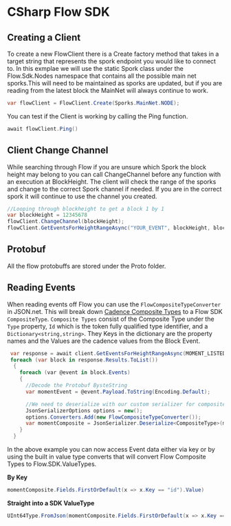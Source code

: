 <h1> CSharp Flow SDK </h1>

<h2> Creating a Client </h2>
To create a new FlowClient there is a Create factory method that takes in a target string that represents the spork endpoint you would like to connect to. In this exmplae we will use the static Spork class under the Flow.Sdk.Nodes namespace that contains all the possible main net sporks.This will need to be maintained as sporks are updated, but if you are reading from the latest block the MainNet will always continue to work.

```csharp 
var flowClient = FlowClient.Create(Sporks.MainNet.NODE); 
```

You can test if the Client is working by calling the Ping function.

```csharp 
await flowClient.Ping()
```

<h2> Client Change Channel </h2>
While searching through Flow if you are unsure which Spork the block height may belong to you can call ChangeChannel before any function with an execution at BlockHeight. The client will check the range of the sporks and change to the correct Spork channel if needed. If you are in the correct spork it will continue to use the channel you created.

```csharp
//Looping through blockheight to get a block 1 by 1
var blockHeight = 12345678
flowClient.ChangeChannel(blockHeight);
flowClient.GetEventsForHeightRangeAsync("YOUR_EVENT", blockHeight, blockHeight);
```

<h2> Protobuf </h2>
All the flow protobuffs are stored under the Proto folder.

<h2> Reading Events </h2>
  
When reading events off Flow you can use the ```FlowCompositeTypeConverter``` in JSON.net. This will break down [Cadence Composite Types](https://docs.onflow.org/cadence/json-cadence-spec#composites-struct-resource-event-contract-enum) to a Flow SDK ```CompositeType```. ```Composite Types``` consist of the Composite Type under the ```Type``` property, ```Id``` which is the token fully qualified type identifier, and a ```Dictionary<string,string>```. They Keys in the dictionary are the property names and the Values are the cadence values from the Block Event.

```csharp
 var response = await client.GetEventsForHeightRangeAsync(MOMENT_LISTED_EVENT, startBlockHeight, endBlockHeight);
 foreach (var block in response.Results.ToList())
  {
    foreach (var @event in block.Events)
    {
      //Decode the Protobuf BysteString
      var momentEvent = @event.Payload.ToString(Encoding.Default);

      //We need to deserialize with our custom serializer for composite types
      JsonSerializerOptions options = new();
      options.Converters.Add(new FlowCompositeTypeConverter());
      var momentComposite = JsonSerializer.Deserialize<CompositeType>(momentEvent, options);     
    } 
  }
```

In the above example you can now access Event data either via key or by using the built in value type converts that will convert Flow Composite Types to Flow.SDK.ValueTypes.

**By Key**
```csharp
momentComposite.Fields.FirstOrDefault(x => x.Key == "id").Value)
```
**Straight into a SDK ValueType**
```csharp
UInt64Type.FromJson(momentComposite.Fields.FirstOrDefault(x => x.Key == "id").Value);
```
